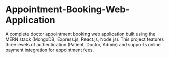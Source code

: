 # Appointment-Booking-Web-Application
A complete doctor appointment booking web application built using the MERN stack (MongoDB, Express.js, React.js, Node.js). This project features three levels of authentication (Patient, Doctor, Admin) and supports online payment integration for appointment fees.
